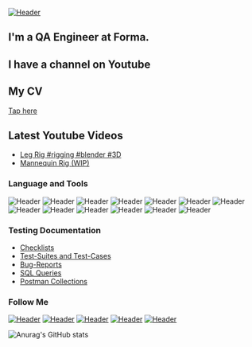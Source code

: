 [![Header](https://github.com/Eu-Ti/Eu-Ti/blob/main/assets/header.png)](https://www.artstation.com/eugene_tim)
## I'm a QA Engineer at Forma. 
## I have a channel on Youtube
## My CV
[Tap here](https://drive.google.com/drive/folders/1IylRN6uPyi8ypqTF0dyK4u6FhOsWt-Kp?usp=sharing/)

## Latest Youtube Videos

<!-- YOUTUBE:START -->
- [Leg Rig #rigging #blender #3D](https://www.youtube.com/watch?v=yD536aHdc8g)
- [Mannequin Rig &lpar;WIP&rpar;](https://www.youtube.com/shorts/dkAfp1cZW-8)
<!-- YOUTUBE:END -->

### Language and Tools
![Header](https://img.shields.io/badge/Postman-090909?style=for-the-badge&logo=postman&logoColor=f76935)
![Header](https://img.shields.io/badge/Swagger-090909?style=for-the-badge&logo=swagger&logoColor=7ede2b)
![Header](https://img.shields.io/badge/Github-090909?style=for-the-badge&logo=github&logoColor=8cc4d7)
![Header](https://img.shields.io/badge/Jenkins-090909?style=for-the-badge&logo=jenkins&logoColor=f7f7f7)
![Header](https://img.shields.io/badge/MySQL-090909?style=for-the-badge&logo=mysql&logoColor=00618a)
![Header](https://img.shields.io/badge/DevTools-090909?style=for-the-badge&logo=googlechrome&logoColor=2674f2)
![Header](https://img.shields.io/badge/AndroidStudio-090909?style=for-the-badge&logo=androidstudio&logoColor=3ad07d)
![Header](https://img.shields.io/badge/CharlesProxy-090909?style=for-the-badge&logo=charlesproxy&logoColor=8cc4d7)
![Header](https://img.shields.io/badge/Blender-090909?style=for-the-badge&logo=Blender&logoColor=e87d0d)
![Header](https://img.shields.io/badge/Substance_3D_Painter-090909?style=for-the-badge&logo=Adobe&logoColor=97E742)
![Header](https://img.shields.io/badge/Marmoset_Toolbag-090909?style=for-the-badge&logo=Marmoset&logoColor=97E742)
![Header](https://img.shields.io/badge/Python-090909?style=for-the-badge&logo=Python&logoColor=FFDB54)
![Header](https://img.shields.io/badge/Vanessa-090909?style=for-the-badge&logo=Vanessa&logoColor=3B72A2)

### Testing Documentation

- [Checklists](https://github.com/artichokeee/checklist)
- [Test-Suites and Test-Cases](https://github.com/artichokeee/test-cases)
- [Bug-Reports](https://github.com/artichokeee/bug-reports)
- [SQL Queries](https://github.com/artichokeee/SQL)
- [Postman Collections](https://github.com/artichokeee/postman)

### Follow Me
[![Header](https://img.shields.io/badge/Youtube-090909?style=for-the-badge&logo=youtube&logoColor=f70000)](https://www.youtube.com/ArtsiomRusauQALife?sub_confirmation=1)
[![Header](https://img.shields.io/badge/Instagram-090909?style=for-the-badge&logo=instagram&logoColor=9939a3)](https://www.instagram.com/rusau.qalife/)
[![Header](https://img.shields.io/badge/Telegram-090909?style=for-the-badge&logo=telegram&logoColor=31a5db)](https://t.me/qachanell)
[![Header](https://img.shields.io/badge/Twitter-090909?style=for-the-badge&logo=twitter&logoColor=1c96e8)](https://twitter.com/rusau_qa)
[![Header](https://img.shields.io/badge/Linkedin-090909?style=for-the-badge&logo=linkedin&logoColor=0073b1)](https://www.linkedin.com/in/artsiomrusau/)

![Anurag's GitHub stats](https://github-readme-stats.vercel.app/api?username=artichokeee&show_icons=true&theme=radical)
